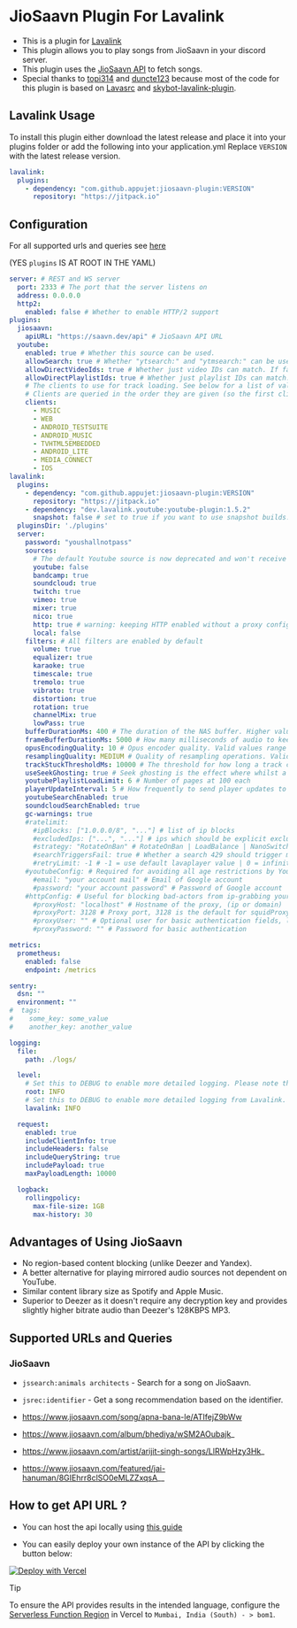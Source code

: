 # JioSaavn Plugin For Lavalink

- This is a plugin for [Lavalink](https://github.com/lavalink-devs/Lavalink)
- This plugin allows you to play songs from JioSaavn in your discord server.
- This plugin uses the [JioSaavn API](https://github.com/sumitkolhe/jiosaavn-api) to fetch songs.
- Special thanks to [topi314](https://github.com/topi314/LavaSrc) and [duncte123](https://github.com/duncte123) because most of the code for this plugin is based on [Lavasrc](https://github.com/topi314/LavaSrc) and [skybot-lavalink-plugin](https://github.com/DuncteBot/skybot-lavalink-plugin).

## Lavalink Usage
To install this plugin either download the latest release and place it into your plugins folder or add the following into your application.yml
Replace `VERSION` with the latest release version.

```yaml
lavalink:
  plugins:
    - dependency: "com.github.appujet:jiosaavn-plugin:VERSION"
      repository: "https://jitpack.io"
```

## Configuration

For all supported urls and queries see [here](#supported-urls-and-queries)

(YES `plugins` IS AT ROOT IN THE YAML)

```yaml
server: # REST and WS server
  port: 2333 # The port that the server listens on
  address: 0.0.0.0
  http2:
    enabled: false # Whether to enable HTTP/2 support
plugins:
  jiosaavn:
    apiURL: "https://saavn.dev/api" # JioSaavn API URL
  youtube:
    enabled: true # Whether this source can be used.
    allowSearch: true # Whether "ytsearch:" and "ytmsearch:" can be used.
    allowDirectVideoIds: true # Whether just video IDs can match. If false, only complete URLs will be loaded.
    allowDirectPlaylistIds: true # Whether just playlist IDs can match. If false, only complete URLs will be loaded.
    # The clients to use for track loading. See below for a list of valid clients.
    # Clients are queried in the order they are given (so the first client is queried first and so on...)
    clients:
      - MUSIC
      - WEB
      - ANDROID_TESTSUITE
      - ANDROID_MUSIC
      - TVHTML5EMBEDDED
      - ANDROID_LITE
      - MEDIA_CONNECT
      - IOS
lavalink:
  plugins:
    - dependency: "com.github.appujet:jiosaavn-plugin:VERSION"
      repository: "https://jitpack.io"
    - dependency: "dev.lavalink.youtube:youtube-plugin:1.5.2"
      snapshot: false # set to true if you want to use snapshot builds.
  pluginsDir: './plugins'
  server:
    password: "youshallnotpass"
    sources:
      # The default Youtube source is now deprecated and won't receive further updates. Please use https://github.com/lavalink-devs/youtube-source#plugin instead.
      youtube: false
      bandcamp: true
      soundcloud: true
      twitch: true
      vimeo: true
      mixer: true
      nico: true
      http: true # warning: keeping HTTP enabled without a proxy configured could expose your server's IP address.
      local: false
    filters: # All filters are enabled by default
      volume: true
      equalizer: true
      karaoke: true
      timescale: true
      tremolo: true
      vibrato: true
      distortion: true
      rotation: true
      channelMix: true
      lowPass: true
    bufferDurationMs: 400 # The duration of the NAS buffer. Higher values fare better against longer GC pauses. Duration <= 0 to disable JDA-NAS. Minimum of 40ms, lower values may introduce pauses.
    frameBufferDurationMs: 5000 # How many milliseconds of audio to keep buffered
    opusEncodingQuality: 10 # Opus encoder quality. Valid values range from 0 to 10, where 10 is best quality but is the most expensive on the CPU.
    resamplingQuality: MEDIUM # Quality of resampling operations. Valid values are LOW, MEDIUM and HIGH, where HIGH uses the most CPU.
    trackStuckThresholdMs: 10000 # The threshold for how long a track can be stuck. A track is stuck if does not return any audio data.
    useSeekGhosting: true # Seek ghosting is the effect where whilst a seek is in progress, the audio buffer is read from until empty, or until seek is ready.
    youtubePlaylistLoadLimit: 6 # Number of pages at 100 each
    playerUpdateInterval: 5 # How frequently to send player updates to clients, in seconds
    youtubeSearchEnabled: true
    soundcloudSearchEnabled: true
    gc-warnings: true
    #ratelimit:
      #ipBlocks: ["1.0.0.0/8", "..."] # list of ip blocks
      #excludedIps: ["...", "..."] # ips which should be explicit excluded from usage by lavalink
      #strategy: "RotateOnBan" # RotateOnBan | LoadBalance | NanoSwitch | RotatingNanoSwitch
      #searchTriggersFail: true # Whether a search 429 should trigger marking the ip as failing
      #retryLimit: -1 # -1 = use default lavaplayer value | 0 = infinity | >0 = retry will happen this numbers times
    #youtubeConfig: # Required for avoiding all age restrictions by YouTube, some restricted videos still can be played without.
      #email: "your account mail" # Email of Google account
      #password: "your account password" # Password of Google account
    #httpConfig: # Useful for blocking bad-actors from ip-grabbing your music node and attacking it, this way only the http proxy will be attacked
      #proxyHost: "localhost" # Hostname of the proxy, (ip or domain)
      #proxyPort: 3128 # Proxy port, 3128 is the default for squidProxy
      #proxyUser: "" # Optional user for basic authentication fields, leave blank if you don't use basic auth
      #proxyPassword: "" # Password for basic authentication

metrics:
  prometheus:
    enabled: false
    endpoint: /metrics

sentry:
  dsn: ""
  environment: ""
#  tags:
#    some_key: some_value
#    another_key: another_value

logging:
  file:
    path: ./logs/

  level:
    # Set this to DEBUG to enable more detailed logging. Please note that this will likely spam your console.
    root: INFO
    # Set this to DEBUG to enable more detailed logging from Lavalink.
    lavalink: INFO

  request:
    enabled: true
    includeClientInfo: true
    includeHeaders: false
    includeQueryString: true
    includePayload: true
    maxPayloadLength: 10000

  logback:
    rollingpolicy:
      max-file-size: 1GB
      max-history: 30
```

## Advantages of Using JioSaavn

- No region-based content blocking (unlike Deezer and Yandex).
- A better alternative for playing mirrored audio sources not dependent on YouTube.
- Similar content library size as Spotify and Apple Music.
- Superior to Deezer as it doesn't require any decryption key and provides slightly higher bitrate audio than Deezer's 128KBPS MP3.

## Supported URLs and Queries

### JioSaavn

- `jssearch:animals architects` - Search for a song on JioSaavn.
- `jsrec:identifier` - Get a song recommendation based on the identifier.

- <https://www.jiosaavn.com/song/apna-bana-le/ATIfejZ9bWw>
- <https://www.jiosaavn.com/album/bhediya/wSM2AOubajk>_
- <https://www.jiosaavn.com/artist/arijit-singh-songs/LlRWpHzy3Hk>_
- <https://www.jiosaavn.com/featured/jai-hanuman/8GIEhrr8clSO0eMLZZxqsA>__

## How to get API URL ?

- You can host the api locally using [this guide](https://github.com/sumitkolhe/jiosaavn-api)

- You can easily deploy your own instance of the API by clicking the button below:

[![Deploy with Vercel](https://vercel.com/button)](https://vercel.com/new/clone?repository-url=https://github.com/sumitkolhe/jiosaavn-api)

> [!TIP]
> To ensure the API provides results in the intended language, configure the [Serverless Function Region](https://vercel.com/docs/concepts/functions/serverless-functions/regions) in Vercel to `Mumbai, India (South) - > bom1`.
